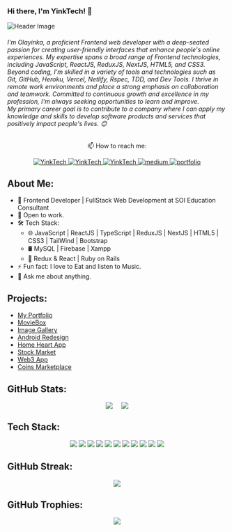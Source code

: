 ### Hi there, I'm YinkTech! 👋

![Header Image](https://github.com/YinkTech/YinkTech/assets/65237847/d97be908-3e86-4eee-b160-e5a48faa973f)


<h6>
I'm Olayinka, a proficient Frontend web developer with a deep-seated passion for creating user-friendly interfaces that enhance people's online experiences. My expertise spans a broad range of Frontend technologies, including JavaScript, ReactJS, ReduxJS, NextJS, HTML5, and CSS3.
<br>
Beyond coding, I'm skilled in a variety of tools and technologies such as Git, GitHub, Heroku, Vercel, Netlify, Rspec, TDD, and Dev Tools. I thrive in remote work environments and place a strong emphasis on collaboration and teamwork. Committed to continuous growth and excellence in my profession, I'm always seeking opportunities to learn and improve.
<br>
My primary career goal is to contribute to a company where I can apply my knowledge and skills to develop software products and services that positively impact people's lives. 😊
</h6>

<p align="center"> 📫 How to reach me:</p>
<p align="center">
  <a href="https://www.twitter.com/yinkabayeni" target="_blank">
    <img src="https://img.shields.io/badge/Twitter-1DA1F2.svg?&style=for-the-badge&logo=twitter&logoColor=white" alt="YinkTech">
  </a>
  <a href="https://www.linkedin.com/in/yinktech/" target="_blank">
    <img src="https://img.shields.io/badge/LinkedIn-%230077B5.svg?&style=for-the-badge&logo=linkedin&logoColor=white" alt="YinkTech">
  </a>
  <a href="https://www.instagram.com/layinka4dat/" target="_blank">
    <img src="https://img.shields.io/badge/Instagram-E4405F?style=for-the-badge&logo=instagram&logoColor=white" alt="YinkTech"/>
  </a>
  <a href="https://medium.com/@layinka4dat" target="_blank">
    <img src="https://img.shields.io/badge/Medium-12100E?style=for-the-badge&logo=medium&logoColor=white" alt="medium">
  </a>
  <a href="https://yinka-portfolio.vercel.app/" target="_blank">
    <img src="https://img.shields.io/badge/-Portfolio-orange?style=for-the-badge" alt="portfolio">
  </a>
</p>

## About Me:
- 🔭 Frontend Developer | FullStack Web Development at SOI Education Consultant
- 👯 Open to work.
- 🛠 Tech Stack:
  - 🌐 JavaScript | ReactJS | TypeScript | ReduxJS | NextJS | HTML5 | CSS3 | TailWind | Bootstrap
  - 🛢 MySQL | Firebase | Xampp
  - 🔧 Redux & React | Ruby on Rails
- ⚡ Fun fact: I love to Eat and listen to Music.
- 💬 Ask me about anything.

## Projects:
- [My Portfolio](https://yinka-portfolio.vercel.app/)
- [MovieBox](https://movie-box-azure.vercel.app/)
- [Image Gallery](https://fun-image-gallery.vercel.app/)
- [Android Redesign](https://andriodredesign.vercel.app/)
- [Home Heart App](https://home-heart.netlify.app/)
- [Stock Market](https://yinktech.github.io/Stock-Market)
- [Web3 App](https://yinktech.github.io/web3-project/)
- [Coins Marketplace](https://yinktech.github.io/Coins-Marketplace/)

## GitHub Stats:
<div style="display: flex; justify-content: center; align-items: center;">
  <img src="https://github-readme-stats.vercel.app/api?username=YinkTech&show_icons=true&theme=cobalt" style="margin-right: 20px;">
  <img src="https://github-readme-stats.vercel.app/api/top-langs/?username=YinkTech&layout=compact&theme=cobalt">
</div>

## Tech Stack:
<p align="center"> 
<img src="https://img.shields.io/badge/React-20232A?style=for-the-badge&logo=react&logoColor=61DAFB">
<img src="https://img.shields.io/badge/HTML-239120?style=for-the-badge&logo=html5&logoColor=white">
<img src="https://img.shields.io/badge/CSS-239120?&style=for-the-badge&logo=css3&logoColor=white">
<img src="https://img.shields.io/badge/JavaScript-F7DF1E?style=for-the-badge&logo=javascript&logoColor=black">
<img src="https://img.shields.io/badge/Ruby-CC342D?style=for-the-badge&logo=ruby&logoColor=white">
<img src="https://img.shields.io/badge/Ruby_on_Rails-CC0000?style=for-the-badge&logo=ruby-on-rails&logoColor=white">
<img src="https://img.shields.io/badge/TypeScript-007ACC?style=for-the-badge&logo=typescript&logoColor=white">
<img src="https://img.shields.io/badge/Bootstrap-563D7C?style=for-the-badge&logo=bootstrap&logoColor=white">
<img src="https://img.shields.io/badge/React_Router-CA4245?style=for-the-badge&logo=react-router&logoColor=white">
<img src="https://img.shields.io/badge/Redux-593D88?style=for-the-badge&logo=redux&logoColor=white">
<img src="https://img.shields.io/badge/Material--UI-0081CB?style=for-the-badge&logo=material-ui&logoColor=white"> 
</p>

## GitHub Streak:
<p align="center">
  <img src="https://github-readme-streak-stats.herokuapp.com/?user=YinkTech&theme=dark">
</p>

## GitHub Trophies:
<p align="center">
  <img src="https://github-profile-trophy.vercel.app/?username=yinktech">
</p>


<!-- ### Hi there Am YinkTech👋

<img width="1100" height="300px" src="https://github.com/YinkTech/YinkTech/assets/65237847/6cc420a2-6c62-4cfc-9b0c-a19e5b9f81bc">
<p  align="center"> 📫 How to reach me:</p>
<p align="center">
  <a href="https://www.twitter.com/yinktech" target="_blank"><img src="https://img.shields.io/badge/Twitter-1DA1F2.svg?&style=for-the-badge&logo=twitter&logoColor=white" alt="YinkTech"></a>
   <a href="https://www.linkedin.com/in/ayeni-olayinka-726181134/" target="_blank"><img src="https://img.shields.io/badge/LinkedIn-%230077B5.svg?&style=for-the-badge&logo=linkedin&logoColor=white" alt="YinkTech"></a>
  <a href="https://www.instagram.com/layinka4dat/" target="_blank"><img src="https://img.shields.io/badge/Instagram-E4405F?style=for-the-badge&logo=instagram&logoColor=white" alt="YinkTech"/></a>
</p>

## Currently:
<ul>
  <li> 🔭 I’m Frontend Developer  FullStack Web Development at SOI Education Consultant </li>
  <li> 👯 I’m open to work.</li>
  <li> 🛠 Tech Stack </li>
  <li> 🌐 HTML | CSS | JavaScript | TailWind | Bootstrap </li>
  <li> 🛢 MySQL | Firebase | Xampp </li>
  <li> 🔧 Readux & React | Ruby on Rails </li>
  <li> ⚡ Fun fact: I love to Eat and listen to Music.</li>
  <li> 💬 Ask me about anything.</li>
</ul>

Project Have Worked on:
- <a href="https://yinka-portfolio.vercel.app/"> My Portfolio </a>
- <a href="https://home-heart.netlify.app/"> Home Heart App </a>
- <a href="https://yinktech.github.io/Stock-Market"> Stock Market  </a>
- <a href="https://yinktech.github.io/web3-project/"> Web3 App  </a>
- <a href="https://home-heart.netlify.app/"> Home Heart App </a>
- <a href="https://yinktech.github.io/Stock-Market"> Stock Market  </a>
- <a href="https://yinktech.github.io/web3-project/"> Web3 App  </a>
- <a href="https://yinktech.github.io/Coins-Marketplace/"> Coins Marketplace </a>


<p align="center">
  <img src="https://github-readme-stats.vercel.app/api?username=YinkTech&show_icons=true&theme=cobalt">
  <img src="https://github-readme-stats.vercel.app/api/top-langs/?username=YinkTech&layout=compact&theme=cobalt">
</p>

<br>
<p align="center"> 

<img src="https://img.shields.io/badge/Ruby-CC342D?style=for-the-badge&logo=ruby&logoColor=white">
<img src="https://img.shields.io/badge/Ruby_on_Rails-CC0000?style=for-the-badge&logo=ruby-on-rails&logoColor=white">
<img src="https://img.shields.io/badge/JavaScript-F7DF1E?style=for-the-badge&logo=javascript&logoColor=black">
<img src="https://img.shields.io/badge/TypeScript-007ACC?style=for-the-badge&logo=typescript&logoColor=white">
<img src="https://img.shields.io/badge/React-20232A?style=for-the-badge&logo=react&logoColor=61DAFB">
<img src="https://img.shields.io/badge/HTML-239120?style=for-the-badge&logo=html5&logoColor=white">
<img src="https://img.shields.io/badge/CSS-239120?&style=for-the-badge&logo=css3&logoColor=white">
<img src="https://img.shields.io/badge/Bootstrap-563D7C?style=for-the-badge&logo=bootstrap&logoColor=white">
<img src="https://img.shields.io/badge/SQLite-07405E?style=for-the-badge&logo=sqlite&logoColor=white">
<img src="https://img.shields.io/badge/React_Router-CA4245?style=for-the-badge&logo=react-router&logoColor=white">
<img src="https://img.shields.io/badge/Redux-593D88?style=for-the-badge&logo=redux&logoColor=white">
<img src="https://img.shields.io/badge/Material--UI-0081CB?style=for-the-badge&logo=material-ui&logoColor=white"> 

</p>





<p align="center">
  
[![GitHub Streak](https://github-readme-streak-stats.herokuapp.com/?user=YinkTech&theme=dark)](https://git.io/streak-stats)

</p>
<br>

<p align="center">
  
[![trophy](https://github-profile-trophy.vercel.app/?username=yinktech)](https://github.com/ryo-ma/github-profile-trophy)

</p>
-->
